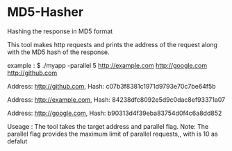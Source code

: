 # MD5-Hasher
Hashing the response in MD5 format

This tool makes http requests and prints the address of the
request along with the MD5 hash of the response.

example : 
$ ./myapp -parallel 5 http://example.com http://google.com http://github.com

Address: http://github.com, Hash: c07b3f8381c1971d9793e70c7be64f5b

Address: http://example.com, Hash: 84238dfc8092e5d9c0dac8ef93371a07

Address: http://google.com, Hash: b90313d4f39eba83754d0f4c6a8dd852 

Useage : The tool takes the target address and parallel flag. 
        Note: The parallel flag provides the maximum limit of parallel requests,, with is 10 as defalut
